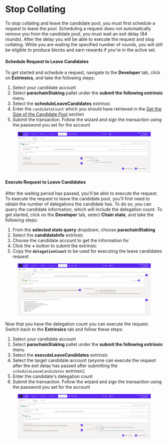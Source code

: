 # Stop Collating

To stop collating and leave the candidate pool, you must first schedule a request to leave the pool. Scheduling a request does not automatically remove you from the candidate pool, you must wait an exit delay (84 rounds). After the delay you will be able to execute the request and stop collating. While you are waiting the specified number of rounds, you will still be eligible to produce blocks and earn rewards if you're in the active set.



#### Schedule Request to Leave Candidates <a href="#schedule-request-to-leave-candidates" id="schedule-request-to-leave-candidates"></a>

To get started and schedule a request, navigate to the **Developer** tab, click on **Extrinsics**, and take the following steps:

1. Select your candidate account
2. Select **parachainStaking** pallet under the **submit the following extrinsic** menu
3. Select the **scheduleLeaveCandidates** extrinsic
4. Enter the `candidateCount` which you should have retrieved in the [Get the Size of the Candidate Pool](https://wiki.bifrost.finance/builders/collator/how-to-run-a-collator#get-the-size-of-the-candidate-pool) section
5. Submit the transaction. Follow the wizard and sign the transaction using the password you set for the account

<figure><img src="../../.gitbook/assets/image (40).png" alt=""><figcaption></figcaption></figure>

#### Execute Request to Leave Candidates <a href="#execute-request-to-leave-candidates" id="execute-request-to-leave-candidates"></a>

After the waiting period has passed, you'll be able to execute the request. To execute the request to leave the candidate pool, you'll first need to obtain the number of delegations the candidate has. To do so, you can query the candidate information, which will include the delegation count. To get started, click on the **Developer** tab, select **Chain state**, and take the following steps:

1. From the **selected state query** dropdown, choose **parachainStaking**
2. Select the **candidateInfo** extrinsic
3. Choose the candidate account to get the information for
4. Click the **+** button to submit the extrinsic
5. Copy the **`delegationCount`** to be used for executing the leave candidates request

<figure><img src="../../.gitbook/assets/image (88).png" alt=""><figcaption></figcaption></figure>



Now that you have the delegation count you can execute the request. Switch back to the **Extrinsics** tab and follow these steps:

1. Select your candidate account
2. Select **parachainStaking** pallet under the **submit the following extrinsic** menu
3. Select the **executeLeaveCandidates** extrinsic
4. Select the target candidate account (anyone can execute the request after the exit delay has passed after submitting the `scheduleLeaveCandidates` extrinsic)
5. Enter the candidate's delegation count
6. Submit the transaction. Follow the wizard and sign the transaction using the password you set for the account

<figure><img src="../../.gitbook/assets/image (80).png" alt=""><figcaption></figcaption></figure>
